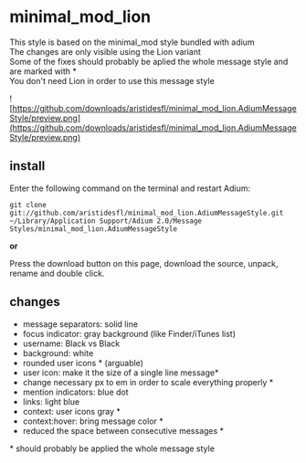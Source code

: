 minimal_mod_lion
================
This style is based on the minimal_mod style bundled with adium  
The changes are only visible using the Lion variant  
Some of the fixes should probably be aplied the whole message style and are marked with *  
You don't need Lion in order to use this message style  


![https://github.com/downloads/aristidesfl/minimal_mod_lion.AdiumMessageStyle/preview.png](https://github.com/downloads/aristidesfl/minimal_mod_lion.AdiumMessageStyle/preview.png)


install
-------
Enter the following command on the terminal and restart Adium:

```
git clone git://github.com/aristidesfl/minimal_mod_lion.AdiumMessageStyle.git ~/Library/Application Support/Adium 2.0/Message Styles/minimal_mod_lion.AdiumMessageStyle
```

**or**

Press the download button on this page, download the source, unpack, rename and double click.


changes
-------
- message separators: solid line
- focus indicator: gray background (like Finder/iTunes list)
- username: Black vs Black
- background: white
- rounded user icons * (arguable)
- user icon: make it the size of a single line message*
- change necessary px to em in order to scale everything properly *
- mention indicators: blue dot
- links: light blue
- context: user icons gray *
- context:hover: bring message color *
- reduced the space between consecutive messages *

\* should probably be applied the whole message style